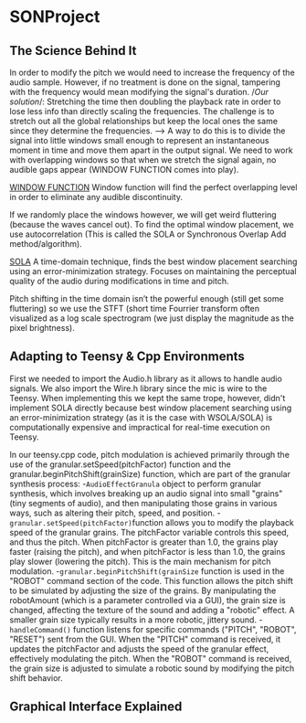 # SONProject

## The Science Behind It
In order to modify the pitch we would need to increase the frequency of the audio sample. However, if no treatment is done on the signal, tampering with the frequency would mean modifying the signal's duration. 
/*Our solution*/: Stretching the time then doubling the playback rate in order to lose less info than directly scaling the frequencies. The challenge is to stretch out all the global relationships but keep the local ones the same since they determine the frequencies.
-->  A way to do this is to divide the signal into little windows small enough to represent an instantaneous moment in time and move them apart in the output signal. We need to work with overlapping windows so that when we stretch the signal again, no audible gaps appear (WINDOW FUNCTION comes into play). 

<u>WINDOW FUNCTION</u>
Window function will find the perfect overlapping level in order to eliminate any audible discontinuity. 

If we randomly place the windows however, we will get weird fluttering (because the waves cancel out). To find the optimal window placement, we use autocorrelation (This is called the SOLA or Synchronous Overlap Add method/algorithm). 

<u>SOLA</u>
A time-domain technique, finds the best window placement searching using an error-minimization strategy.
Focuses on maintaining the perceptual quality of the audio during modifications in time and pitch.

Pitch shifting in the time domain isn’t the powerful enough (still get some fluttering) so we use the STFT (short time Fourrier transform often visualized as a log scale spectrogram (we just display the magnitude as the pixel brightness).


## Adapting to Teensy & Cpp Environments 
First we needed to import the Audio.h library as it allows to handle audio signals. We also import the Wire.h library since the mic is wire to the Teensy. 
When implementing this we kept the same trope, however, didn't implement SOLA directly because best window placement searching using an error-minimization strategy (as it is the case with WSOLA/SOLA) is computationally expensive and impractical for real-time execution on Teensy. 

In our teensy.cpp code, pitch modulation is achieved primarily through the use of the granular.setSpeed(pitchFactor) function and the granular.beginPitchShift(grainSize) function, which are part of the granular synthesis process:
        -`AudioEffectGranula` object to perform granular synthesis, which involves breaking up an audio signal into small "grains" (tiny segments of audio), and then manipulating those grains in various ways, such as altering their pitch, speed, and position.
        -`granular.setSpeed(pitchFactor)`function allows you to modify the playback speed of the granular grains. The pitchFactor variable controls this speed, and thus the pitch. When pitchFactor is greater than 1.0, the grains play faster (raising the pitch), and when pitchFactor is less than 1.0, the grains play slower (lowering the pitch). This is the main mechanism for pitch modulation.
        -`granular.beginPitchShift(grainSize` function is used in the "ROBOT" command section of the code. This function allows the pitch shift to be simulated by adjusting the size of the grains. By manipulating the robotAmount (which is a parameter controlled via a GUI), the grain size is changed, affecting the texture of the sound and adding a "robotic" effect. A smaller grain size typically results in a more robotic, jittery sound.
        -`handleCommand()` function listens for specific commands ("PITCH", "ROBOT", "RESET") sent from the GUI. When the "PITCH" command is received, it updates the pitchFactor and adjusts the speed of the granular effect, effectively modulating the pitch. When the "ROBOT" command is received, the grain size is adjusted to simulate a robotic sound by modifying the pitch shift behavior. 


## Graphical Interface Explained 

